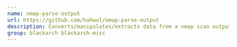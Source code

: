 ```yaml
---
name: nmap-parse-output
url: https://github.com/hahwul/nmap-parse-output
description: Converts/manipulates/extracts data from a nmap scan output.
group: blackarch blackarch-misc
---
```

